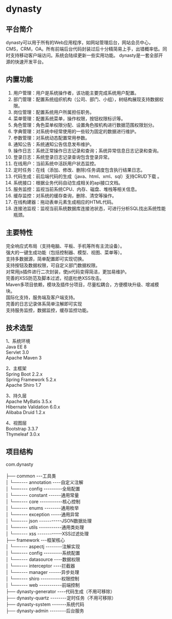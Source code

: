 # dynasty
## 平台简介
dynasty可以用于所有的Web应用程序，如网站管理后台，网站会员中心，CMS，CRM，OA。所有前端后台代码封装过后十分精简易上手，出错概率低。同时支持移动客户端访问。系统会陆续更新一些实用功能。
dynasty是一套全部开源的快速开发平台。


## 内置功能
1.  用户管理：用户是系统操作者，该功能主要完成系统用户配置。
2.  部门管理：配置系统组织机构（公司、部门、小组），树结构展现支持数据权限。
3.  岗位管理：配置系统用户所属担任职务。
4.  菜单管理：配置系统菜单，操作权限，按钮权限标识等。
5.  角色管理：角色菜单权限分配、设置角色按机构进行数据范围权限划分。
6.  字典管理：对系统中经常使用的一些较为固定的数据进行维护。
7.  参数管理：对系统动态配置常用参数。
8.  通知公告：系统通知公告信息发布维护。
9.  操作日志：系统正常操作日志记录和查询；系统异常信息日志记录和查询。
10. 登录日志：系统登录日志记录查询包含登录异常。
11. 在线用户：当前系统中活跃用户状态监控。
12. 定时任务：在线（添加、修改、删除)任务调度包含执行结果日志。
13. 代码生成：前后端代码的生成（java、html、xml、sql）支持CRUD下载 。
14. 系统接口：根据业务代码自动生成相关的api接口文档。
15. 服务监控：监视当前系统CPU、内存、磁盘、堆栈等相关信息。
16. 缓存监控：对系统的缓存查询，删除、清空等操作。
17. 在线构建器：拖动表单元素生成相应的HTML代码。
18. 连接池监视：监视当前系统数据库连接池状态，可进行分析SQL找出系统性能瓶颈。

## 主要特性
完全响应式布局（支持电脑、平板、手机等所有主流设备）。<br>
强大的一键生成功能（包括控制器、模型、视图、菜单等）。<br>
支持多数据源，简单配置即可实现切换。<br>
支持按钮及数据权限，可自定义部门数据权限。<br>
对常用js插件进行二次封装，使js代码变得简洁，更加易维护。<br>
完善的XSS防范及脚本过滤，彻底杜绝XSS攻击。<br>
Maven多项目依赖，模块及插件分项目，尽量松耦合，方便模块升级、增减模块。<br>
国际化支持，服务端及客户端支持。<br>
完善的日志记录体系简单注解即可实现<br>
支持服务监控，数据监控，缓存监控功能。<br>

## 技术选型
1、系统环境<br>
Java EE 8<br>
Servlet 3.0<br>
Apache Maven 3<br>

2、主框架<br>
Spring Boot 2.2.x<br>
Spring Framework 5.2.x<br>
Apache Shiro 1.7<br>

3、持久层<br>
Apache MyBatis 3.5.x<br>
Hibernate Validation 6.0.x<br>
Alibaba Druid 1.2.x<br>

4、视图层<br>
Bootstrap 3.3.7<br>
Thymeleaf 3.0.x<br>

## 项目结构
com.dynasty <br>    
├── common            ---工具类<br>
│       └──---- annotation                    ----自定义注解<br>
│       └──---- config                        ---------全局配置<br>
│       └──---- constant                      ------通用常量<br>
│       └──---- core                          -----------核心控制<br>
│       └──---- enums                         --------通用枚举<br>
│       └──---- exception                     -----通用异常<br>
│       └──---- json                          -----------JSON数据处理<br>
│       └──---- utils                         -----------通用类处理<br>
│       └──---- xss                           ------------XSS过滤处理<br>
├── framework         ---框架核心<br>
│       └──---- aspectj                       --------注解实现<br>
│       └──---- config                        ---------系统配置<br>
│       └──---- datasource                    ----数据权限<br>
│       └──---- interceptor                   ----拦截器<br>
│       └──---- manager                       ------异步处理<br>
│       └──---- shiro                         ----------权限控制<br>
│       └──---- web                           -----------前端控制<br>
├── dynasty-generator   ----代码生成（不用可移除）<br>
├── dynasty-quartz      --------定时任务（不用可移除）<br>
├── dynasty-system      -------系统代码<br>
├── dynasty-admin       --------后台服务<br>
